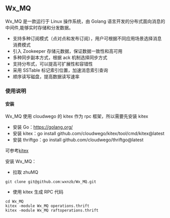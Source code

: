## Wx_MQ
Wx_MQ 是一款运行于 Linux 操作系统，由 Golang 语言开发的分布式面向消息的中间件,能够实时存储和分发数据。

- 支持多种订阅模式（点对点和发布订阅），用户可根据不同应用场景选择消息消费模式
- 引入 Zookeeper 存储元数据，保证数据一致性和高可用
- 多种同步副本方式，根据 ack 机制选择同步方式
- 支持分布式，可以提高可扩展性和容错性
- 采用 SSTable 标记索引位置，加速消息索引查询
- 顺序读写磁盘，提高数据读写速率

### 使用说明

#### 安装
Wx_MQ 使用 cloudwego 的 kitex 作为 rpc 框架，所以需要先安装 kitex
- 安装 Go：https://golang.org/
- 安装 kitex：go install github.com/cloudwego/kitex/tool/cmd/kitex@latest
- 安装 thriftgo：go install github.com/cloudwego/thriftgo@latest

可参考[kitex](https://www.cloudwego.io/zh/docs/kitex/getting-started/)

安装 Wx_MQ：
- 拉取 zhuMQ
```
git clone git@github.com:wxnzb/Wx_MQ.git
```
- 使用 kitex 生成 RPC 代码
```
cd Wx_MQ
kitex -module Wx_MQ operations.thrift
kitex -module Wx_MQ raftoperations.thrift 
```
